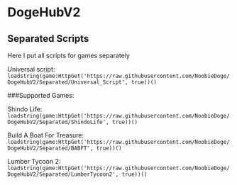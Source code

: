 # DogeHubV2

## Separated Scripts

Here I put all scripts for games separately

  Universal script: 
  ```loadstring(game:HttpGet('https://raw.githubusercontent.com/NoobieDoge/DogeHubV2/Separated/Universal_Script', true))()```

  ###Supported Games:

  Shindo Life:
  ```loadstring(game:HttpGet('https://raw.githubusercontent.com/NoobieDoge/DogeHubV2/Separated/ShindoLife', true))()```

  Build A Boat For Treasure:
  ```loadstring(game:HttpGet('https://raw.githubusercontent.com/NoobieDoge/DogeHubV2/Separated/BABFT', true))()```
  
  Lumber Tycoon 2:
  ```loadstring(game:HttpGet('https://raw.githubusercontent.com/NoobieDoge/DogeHubV2/Separated/LumberTycoon2', true))()```
  
